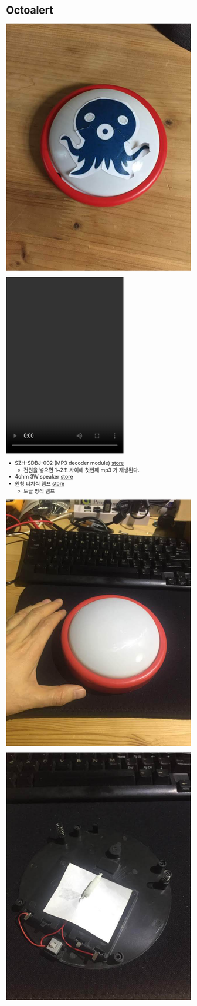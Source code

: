 # Octoalert
![Photo](octoalert1.jpg)

<video src="octoalert.mov" width="320" height="480" controls preload></video>

 - SZH-SDBJ-002 (MP3 decoder module) [store](http://www.devicemart.co.kr/goods/view?no=1326917)
   - 전원을 넣으면 1~2초 사이에 첫번째 mp3 가 재생된다.
 - 4ohm 3W speaker [store](http://www.scipia.com/product/b27-고품질-3w-4옴-40mm-미니-스피커-아두이노/102/category/214/display/1/)
 - 원형 터치식 램프 [store](https://smartstore.naver.com/firstsunmool/products/4260839310)
   - 토글 방식 램프

![Original Lamp](octoalert2.jpg)

![Lamp inside](octoalert3.jpg)
